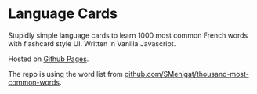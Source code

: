 # Language Cards

Stupidly simple language cards to learn 1000 most common French words with flashcard style UI. Written
in Vanilla Javascript.

Hosted on [Github Pages](https://tumaatti.github.io/language-cards/).

The repo is using the word list from [github.com/SMenigat/thousand-most-common-words](https://github.com/SMenigat/thousand-most-common-words/).

